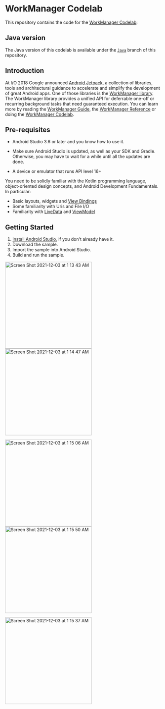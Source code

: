 WorkManager Codelab
===================================

This repository contains the code for the
[WorkManager Codelab](https://codelabs.developers.google.com/codelabs/android-workmanager):

Java version
--------------

The Java version of this codelab is available under the
[`Java`](https://github.com/googlecodelabs/android-workmanager/tree/java) branch of this
repository.

Introduction
------------

At I/O 2018 Google announced [Android Jetpack](https://developer.android.com//jetpack/),
a collection of libraries, tools and architectural guidance to accelerate and simplify the
development of great Android apps. One of those libraries is the
[WorkManager library](https://developer.android.com/topic/libraries/architecture/workmanager/).
The WorkManager library provides a unified API for deferrable one-off or recurring background tasks
that need guaranteed execution. You can learn more by reading the
[WorkManager Guide](https://developer.android.com/topic/libraries/architecture/workmanager/), the
[WorkManager Reference](https://developer.android.com/reference/androidx/work/package-summary)
or doing the
[WorkManager Codelab](https://codelabs.developers.google.com/codelabs/android-workmanager).

Pre-requisites
--------------

* Android Studio 3.6 or later and you know how to use it.

* Make sure Android Studio is updated, as well as your SDK and Gradle.
Otherwise, you may have to wait for a while until all the updates are done.

* A device or emulator that runs API level 16+

You need to be solidly familiar with the Kotlin programming language,
object-oriented design concepts, and Android Development Fundamentals.
In particular:

* Basic layouts, widgets and [View Bindings](https://d.android.com/topic/libraries/view-binding)
* Some familiarity with Uris and File I/O
* Familiarity with [LiveData](https://developer.android.com/topic/libraries/architecture/livedata)
  and [ViewModel](https://developer.android.com/topic/libraries/architecture/viewmodel)

Getting Started
---------------

1. [Install Android Studio](https://developer.android.com/studio/install.html),
if you don't already have it.
2. Download the sample.
2. Import the sample into Android Studio.
3. Build and run the sample.


<img width="280" alt="Screen Shot 2021-12-03 at 1 13 43 AM" src="https://user-images.githubusercontent.com/92260200/144511702-8c2db90d-a68d-49f8-bfd9-8f0a73f4ea78.png"> <img width="280" alt="Screen Shot 2021-12-03 at 1 14 47 AM" src="https://user-images.githubusercontent.com/92260200/144512033-bd350bad-06af-48f6-91e4-1a40b6282090.png">

<img width="280" alt="Screen Shot 2021-12-03 at 1 15 06 AM" src="https://user-images.githubusercontent.com/92260200/144512061-d95ce9b9-0291-4a31-be35-9c49d9e1302e.png"> <img width="280" alt="Screen Shot 2021-12-03 at 1 15 50 AM" src="https://user-images.githubusercontent.com/92260200/144512069-4d2ba0c3-b9b7-48ce-8281-4d19a2130815.png">

<img width="280" alt="Screen Shot 2021-12-03 at 1 15 37 AM" src="https://user-images.githubusercontent.com/92260200/144512081-f5a83ac9-d39d-47d3-aade-6fb1969d303a.png">


